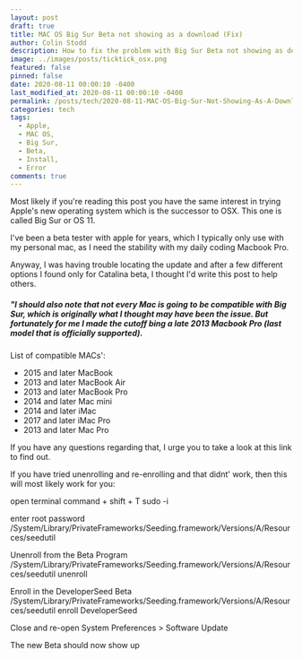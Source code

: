 ```yaml
---
layout: post
draft: true
title: MAC OS Big Sur Beta not showing as a download (Fix)
author: Colin Stodd
description: How to fix the problem with Big Sur Beta not showing as developer download.
image: ../images/posts/ticktick_osx.png
featured: false
pinned: false
date: 2020-08-11 00:00:10 -0400
last_modified_at: 2020-08-11 00:00:10 -0400
permalink: /posts/tech/2020-08-11-MAC-OS-Big-Sur-Not-Showing-As-A-Download-Fix.html
categories: tech
tags:
  - Apple,
  - MAC OS,
  - Big Sur,
  - Beta,
  - Install,
  - Error
comments: true
---
```



Most likely if you're reading this post you have the same interest in trying Apple's new operating system which is the successor to OSX. This one is called Big Sur or OS 11. 

I've been a beta tester with apple for years, which I typically only use with my personal mac, as I need the stability with my daily coding Macbook Pro. 

Anyway, I was having trouble locating the update and after a few different options I found only for Catalina beta, I thought I'd write this post to help others. 

<h5 class="blurb">
"I should also note that not every Mac is going to be compatible with Big Sur, which is originally what I thought may have been the issue. But fortunately for me I made the cutoff bing a late 2013 Macbook Pro (last model that is officially supported). 
</h5>

List of compatible MACs': 
- 2015 and later MacBook
- 2013 and later MacBook Air
- 2013 and later MacBook Pro
- 2014 and later Mac mini
- 2014 and later iMac
- 2017 and later iMac Pro
- 2013 and later Mac Pro

If you have any questions regarding that, I urge you to take a look at this link to find out. 

If you have tried unenrolling and re-enrolling and that didnt' work, then this will most likely work for you:


open terminal command + shift + T
sudo -i

enter root password
/System/Library/PrivateFrameworks/Seeding.framework/Versions/A/Resources/seedutil


Unenroll from the Beta Program 
/System/Library/PrivateFrameworks/Seeding.framework/Versions/A/Resources/seedutil unenroll


Enroll in the DeveloperSeed Beta 
/System/Library/PrivateFrameworks/Seeding.framework/Versions/A/Resources/seedutil enroll DeveloperSeed

Close and re-open System Preferences > Software Update

The new Beta should now show up